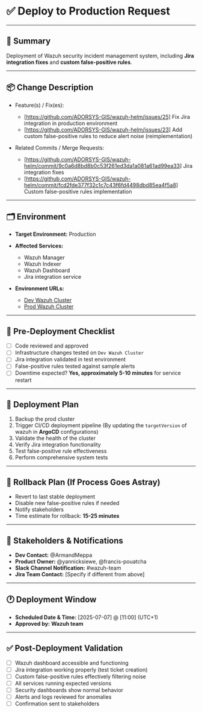 # ✅ Deploy to Production Request

---

## 📌 Summary

Deployment of Wazuh security incident management system, including **Jira integration fixes** and **custom false-positive rules**.

---

## 📦 Change Description

- Feature(s) / Fix(es):
  - [https://github.com/ADORSYS-GIS/wazuh-helm/issues/25] Fix Jira integration in production environment
  - [https://github.com/ADORSYS-GIS/wazuh-helm/issues/23] Add custom false-positive rules to reduce alert noise (reimplementation)
  
- Related Commits / Merge Requests:
  - [https://github.com/ADORSYS-GIS/wazuh-helm/commit/9c0a6d8bd8b0c53f261ed3da1a081a61ad99ea33] Jira integration fixes
  - [https://github.com/ADORSYS-GIS/wazuh-helm/commit/fcd2fde377f32c1c7c43f6fd4498dbd85ea4f5a8] Custom false-positive rules implementation
  

---

## 🗂️ Environment

- **Target Environment:** Production
- **Affected Services:** 
  - Wazuh Manager
  - Wazuh Indexer
  - Wazuh Dashboard
  - Jira integration service

- **Environment URLs:**
  - [Dev Wazuh Cluster](https://dev.wazuh.adorsys.team/)
  - [Prod Wazuh Cluster](https://wazuh.adorsys.team/)

---

## 🧪 Pre-Deployment Checklist

- [ ] Code reviewed and approved
- [ ] Infrastructure changes tested on `Dev Wazuh Cluster`
- [ ] Jira integration validated in test environment
- [ ] False-positive rules tested against sample alerts
- [ ] Downtime expected? **Yes, approximately 5-10 minutes** for service restart

---

## 📅 Deployment Plan

1. Backup the prod cluster
2. Trigger CI/CD deployment pipeline (By updating the `targetVersion` of wazuh in **ArgoCD** configurations)
3. Validate the health of the cluster
4. Verify Jira integration functionality
5. Test false-positive rule effectiveness
6. Perform comprehensive system tests

---

## 🧯 Rollback Plan (If Process Goes Astray)

- Revert to last stable deployment
- Disable new false-positive rules if needed
- Notify stakeholders
- Time estimate for rollback: **15-25 minutes**

---

## 👥 Stakeholders & Notifications

- **Dev Contact:** @ArmandMeppa
- **Product Owner:** @yannicksiewe, @francis-pouatcha
- **Slack Channel Notification:** #wazuh-team
- **Jira Team Contact:** [Specify if different from above]

---

## 🕐 Deployment Window

- **Scheduled Date & Time:** [2025-07-07] @ [11:00] (UTC+1)
- **Approved by:** **Wazuh team**

---

## ✅ Post-Deployment Validation

- [ ] Wazuh dashboard accessible and functioning
- [ ] Jira integration working properly (test ticket creation)
- [ ] Custom false-positive rules effectively filtering noise
- [ ] All services running expected versions
- [ ] Security dashboards show normal behavior
- [ ] Alerts and logs reviewed for anomalies
- [ ] Confirmation sent to stakeholders